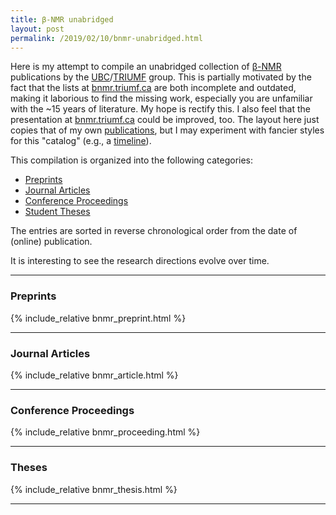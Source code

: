 ```yaml
---
title: β-NMR unabridged
layout: post
permalink: /2019/02/10/bnmr-unabridged.html
---
```


Here is my attempt to compile an unabridged collection of
[β-NMR](https://doi.org/10.1016/j.ssnmr.2015.02.004) publications by
the [UBC](https://www.ubc.ca/)/[TRIUMF](https://www.triumf.ca/) group. This is
partially motivated by the fact that the lists at
[bnmr.triumf.ca](http://bnmr.triumf.ca) are both incomplete and outdated, making
it laborious to find the missing work, especially you are unfamiliar with the
~15 years of literature. My hope is rectify this.
I also feel that the presentation at [bnmr.triumf.ca](http://bnmr.triumf.ca)
could be improved, too. The layout here just copies that of my own
[publications](/publications), but I may experiment with fancier styles for this
"catalog" (e.g., a [timeline](https://www.w3schools.com/howto/howto_css_timeline.asp)).

This compilation is organized into the following categories:
* [Preprints](#preprints)
* [Journal Articles](#journals)
* [Conference Proceedings](#proceedings)
* [Student Theses](#theses)

The entries are sorted in reverse chronological order from the date of (online)
publication.

It is interesting to see the research directions evolve over time.

---

### <a name="preprints">Preprints</a>

{% include_relative bnmr_preprint.html %}

---

### <a name="journals">Journal Articles</a>

{% include_relative bnmr_article.html %}

---

### <a name="proceedings">Conference Proceedings</a>

{% include_relative bnmr_proceeding.html %}

---

### <a name="theses">Theses</a>

{% include_relative bnmr_thesis.html %}

---
